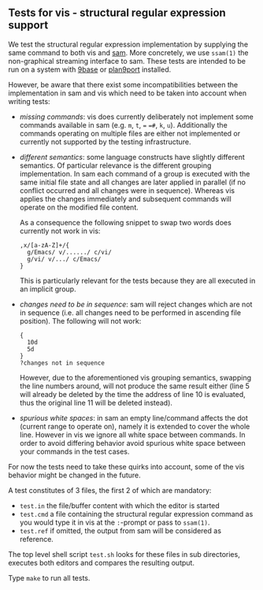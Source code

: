 Tests for vis - structural regular expression support
-----------------------------------------------------

We test the structural regular expression implementation by supplying
the same command to both vis and [sam](http://sam.cat-v.org/). More
concretely, we use `ssam(1)` the non-graphical streaming interface to
sam. These tests are intended to be run on a system with
[9base](http://tools.suckless.org/9base) or
[plan9port](https://swtch.com/plan9port/) installed.

However, be aware that there exist some incompatibilities between the
implementation in sam and vis which need to be taken into account
when writing tests:

 * _missing commands_: vis does currently deliberately not implement
   some commands available in sam (e.g. `m`, `t`, `=` `=#`, `k`, `u`).
   Additionally the commands operating on multiple files are either
   not implemented or currently not supported by the testing
   infrastructure.

 * _different semantics_: some language constructs have slightly
   different semantics. Of particular relevance is the different grouping
   implementation. In sam each command of a group is executed with
   the same initial file state and all changes are later applied in parallel
   (if no conflict occurred and all changes were in sequence). Whereas
   vis applies the changes immediately and subsequent commands will
   operate on the modified file content.

   As a consequence the following snippet to swap two words does currently
   not work in vis:

    ```
    ,x/[a-zA-Z]+/{
      g/Emacs/ v/....../ c/vi/
      g/vi/ v/.../ c/Emacs/
    }
    ```

   This is particularly relevant for the tests because they are all
   executed in an implicit group.

 * _changes need to be in sequence_: sam will reject changes which are not
   in sequence (i.e. all changes need to be performed in ascending file
   position). The following will not work:

    ```
    {
      10d
      5d
    }
    ?changes not in sequence
    ```

   However, due to the aforementioned vis grouping semantics, swapping
   the line numbers around, will not produce the same result either
   (line 5 will already be deleted by the time the address of line 10
   is evaluated, thus the original line 11 will be deleted instead).

 * _spurious white spaces_: in sam an empty line/command affects the
   dot (current range to operate on), namely it is extended to cover
   the whole line. However in vis we ignore all white space between
   commands. In order to avoid differing behavior avoid spurious white
   space between your commands in the test cases.

For now the tests need to take these quirks into account, some of the
vis behavior might be changed in the future.

A test constitutes of 3 files, the first 2 of which are mandatory:

 * `test.in` the file/buffer content with which the editor is started
 * `test.cmd` a file containing the structural regular expression
    command as you would type it in vis at the `:`-prompt or pass to
    `ssam(1)`.
 * `test.ref` if omitted, the output from sam will be considered as
    reference. 

The top level shell script `test.sh` looks for these files in sub
directories, executes both editors and compares the resulting output.

Type `make` to run all tests.
